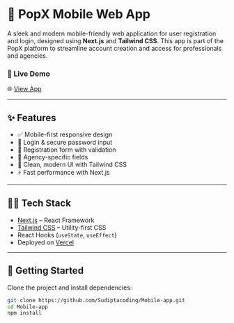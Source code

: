# 📱 PopX Mobile Web App

A sleek and modern mobile-friendly web application for user registration and login, designed using **Next.js** and **Tailwind CSS**. This app is part of the PopX platform to streamline account creation and access for professionals and agencies.

### 🔗 Live Demo
🌐 [View App](https://mobile-app-navy-tau.vercel.app/)

---

## ✨ Features

- ✅ Mobile-first responsive design
- 🔐 Login & secure password input
- 📝 Registration form with validation
- 🏢 Agency-specific fields
- 🎨 Clean, modern UI with Tailwind CSS
- ⚡ Fast performance with Next.js

---

## 🧑‍💻 Tech Stack

- [Next.js](https://nextjs.org/) – React Framework
- [Tailwind CSS](https://tailwindcss.com/) – Utility-first CSS
- React Hooks (`useState`, `useEffect`)
- Deployed on [Vercel](https://vercel.com/)

---

## 🚀 Getting Started

Clone the project and install dependencies:

```bash
git clone https://github.com/Sudiptacoding/Mobile-app.git
cd Mobile-app
npm install
